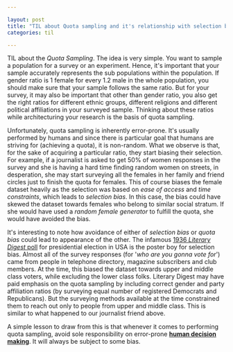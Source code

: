 ```yaml
---

layout: post
title: "TIL about Quota sampling and it's relationship with selection bias"
categories: til

---
```


TIL about the *Quota Sampling*. The idea is very simple. You want to sample a population for a survey or an experiment. Hence, it's important that your sample accurately represents the sub populations within the population. If gender ratio is 1 female for every 1.2 male in the whole population, you should make sure that your sample follows the same ratio. But for your survey, it may also be important that other than gender ratio, you also get the right ratios for different ethnic groups, different religions and different political affiliations in your surveyed sample. Thinking about these ratios while architecturing your research is the basis of quota sampling. 

Unfortunately, quota sampling is inherently error-prone. It's usually performed by humans and since there is particular goal that humans are striving for (achieving a quota), it is non-random. What we observe is that, for the sake of acquiring a particular ratio, they start biasing their selection. For example, if a journalist is asked to get 50% of women responses in the survey and she is having a hard time finding random women on streets, in desperation, she may start surveying all the females in her family and friend circles just to finish the quota for females. This of course biases the female dataset heavily as the selection was based on *ease of access* and *time constraints*, which leads to *selection bias*. In this case, the bias could have skewed the dataset towards females who belong to similar social stratum. If she would have used a *random female generator* to fulfill the quota, she would have avoided the bias. 

It's interesting to note how avoidance of either of *selection bias* or *quota bias* could lead to appearance of the other. The infamous [1936 *Literary Digest* poll](https://en.wikipedia.org/wiki/The_Literary_Digest#Presidential_poll) for presidential election in USA is the poster boy for selection bias. Almost all of the survey responses (for '*who are you gonna vote for*') came from people in telephone directory, magazine subscribers and club members. At the time, this biased the dataset towards upper and middle class voters, while excluding the lower class folks. Literary Digest may have paid emphasis on the quota sampling by including correct gender and party affiliation ratios (by surveying equal number of registered Democrats and Republicans). But the surveying methods available at the time constrained them to reach out only to people from upper and middle class. This is similar to what happened to our journalist friend above. 

A simple lesson to draw from this is that whenever it comes to performing quota sampling, avoid sole responsibility on error-prone [**human decision making**](https://en.wikipedia.org/wiki/Heuristic). It will always be subject to some bias.

